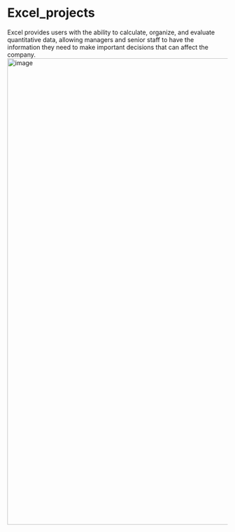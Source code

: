 # Excel_projects
Excel provides users with the ability to calculate, organize, and evaluate quantitative data, allowing managers and senior staff to have the information they need to make important decisions that can affect the company.
<img width="1066" alt="image" src="https://user-images.githubusercontent.com/89543331/190898804-4f76ed64-b098-4190-aed9-aea6ab9afa9a.png">

